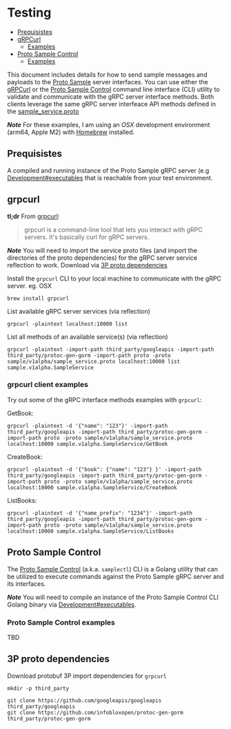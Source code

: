 # Testing

* [Prequisistes](#prequisistes)
* [gRPCurl](#grpcurl)
    * [Examples](#grpcurl-examples)
* [Proto Sample Control](#proto-sample-control)
    * [Examples](#proto-sample-control-examples)

This document includes details for how to send sample messages and payloads to the [Proto Sample](./README.md) server interfaces. You can use either the [gRPCurl](#grpcurl) or the [Proto Sample Control](#proto-sample-control) command line interface (CLI) utility to validate and communicate with the gRPC server interface methods. Both clients leverage the same gRPC server interfeace API methods defined in the [sample_service.proto](./proto/sample/v1alpha/sample_service.proto)

_**Note**_ For these examples, I am using an *OSX* development environment (arm64, Apple M2) with [Homebrew](https://brew.sh/) installed.

## Prequisistes

A compiled and running instance of the Proto Sample gRPC server (e.g [Development#executables](./DEVELOPMENT.md#executables) that is reachable from your test environment.


## grpcurl

**tl;dr** From [grpcurl](https://github.com/fullstorydev/grpcurl):
> grpcurl is a command-line tool that lets you interact with gRPC servers. It's basically curl for gRPC servers.

_**Note**_ You will need to import the service proto files (and import the directories of the proto dependencies) for the gRPC server service reflection to work. Download via [3P proto dependencies](#3p-proto-dependencies)


Install the `grpcurl` CLI to your local machine to communicate with the gRPC server. eg. OSX

    brew install grpcurl

List available gRPC server services (via reflection)

    grpcurl -plaintext localhost:10000 list

List all methods of an available service(s) (via reflection)

    grpcurl -plaintext -import-path third_party/googleapis -import-path third_party/protoc-gen-gorm -import-path proto -proto sample/v1alpha/sample_service.proto localhost:10000 list sample.v1alpha.SampleService

### grpcurl client examples

Try out some of the gRPC interface methods examples with `grpcurl`:

GetBook:

    grpcurl -plaintext -d '{"name": "123"}' -import-path third_party/googleapis -import-path third_party/protoc-gen-gorm -import-path proto -proto sample/v1alpha/sample_service.proto localhost:10000 sample.v1alpha.SampleService/GetBook

CreateBook:

    grpcurl -plaintext -d '{"book": {"name": "123"} }' -import-path third_party/googleapis -import-path third_party/protoc-gen-gorm -import-path proto -proto sample/v1alpha/sample_service.proto localhost:10000 sample.v1alpha.SampleService/CreateBook

ListBooks:

    grpcurl -plaintext -d '{"name_prefix": "1234"}' -import-path third_party/googleapis -import-path third_party/protoc-gen-gorm -import-path proto -proto sample/v1alpha/sample_service.proto localhost:10000 sample.v1alpha.SampleService/ListBooks

## Proto Sample Control

The [Proto Sample Control](./cmd/sample) (a.k.a. `samplectl`) CLI is a Golang utility that can be utilized to execute commands against the Proto Sample gRPC server and its interfaces.

_**Note**_ You will need to compile an instance of the Proto Sample Control CLI Golang binary via [Development#executables](./DEVELOPMENT.md#executables).


### Proto Sample Control examples

TBD


## 3P proto dependencies

Download protobuf 3P import dependencies for `grpcurl`

    mkdir -p third_party

    git clone https://github.com/googleapis/googleapis third_party/googleapis
    git clone https://github.com/infobloxopen/protoc-gen-gorm third_party/protoc-gen-gorm

